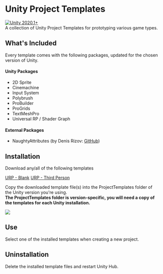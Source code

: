 # Unity Project Templates
[![Unity 2020.1+](https://img.shields.io/badge/unity-2020.1%2B-blue.svg)](https://unity3d.com/get-unity/download/archive)  
A collection of Unity Project Templates for prototyping various game types.

## What's Included
Every template comes with the following packages, updated for the chosen version of Unity.

#### Unity Packages
- 2D Sprite
- Cinemachine
- Input System
- Polybrush
- ProBuilder
- ProGrids
- TextMeshPro
- Universal RP / Shader Graph

#### External Packages
- NaughtyAttributes (by Denis Rizov: [GitHub](https://github.com/dbrizov/NaughtyAttributes))

## Installation
Download any/all of the following templates  

[URP - Blank](https://github.com/vfs-sct/UnityProjectTemplates/raw/blank/urp-blank.tgz)
[URP - Third Person](https://github.com/vfs-sct/UnityProjectTemplates/raw/third-person/third-person.tgz)

Copy the downloaded template file(s) into the ProjectTemplates folder of the Unity version you're using.  
**The ProjectTemplates folder is version-specific, you will need a copy of the templates for each Unity installation.**

![](../main/Documentation/installation.gif)

## Use
Select one of the installed templates when creating a new project.

<Quin insert a screenshot>

## Uninstallation
Delete the installed template files and restart Unity Hub.
